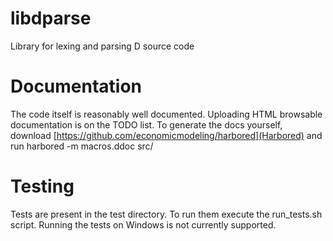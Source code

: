 libdparse
=========

Library for lexing and parsing D source code

# Documentation
The code itself is reasonably well documented. Uploading HTML browsable
documentation is on the TODO list. To generate the docs yourself, download
[https://github.com/economicmodeling/harbored](Harbored) and run
	harbored -m macros.ddoc src/

# Testing
Tests are present in the test directory. To run them execute the run\_tests.sh
script. Running the tests on Windows is not currently supported.
